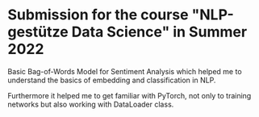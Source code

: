 # Submission for the course "NLP-gestütze Data Science" in Summer 2022

Basic Bag-of-Words Model for Sentiment Analysis which helped me to understand the basics of embedding and classification in NLP.

Furthermore it helped me to get familiar with PyTorch, not only to training networks but also working with DataLoader class.
